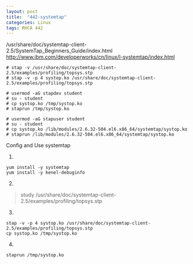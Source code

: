 ```yaml
---
layout: post
title:  "442-systemtap"
categories: Linux
tags: RHCA 442
---
```



/usr/share/doc/systemtap-client-2.5/SystemTap_Beginners_Guide/index.html
http://www.ibm.com/developerworks/cn/linux/l-systemtap/index.html

```
# stap -v /usr/share/doc/systemtap-client-2.5/examples/profiling/topsys.stp
# stap -v -p 4 systop.ko /usr/share/doc/systemtap-client-2.5/examples/profiling/topsys.stp

# usermod -aG stapdev student
# su - student
# cp systop.ko /tmp/systop.ko 
# staprun /tmp/systop.ko

# usermod -aG stapuser student
# su - student
# cp systop.ko /lib/modules/2.6.32-504.el6.x86_64/systemtap/systop.ko
# staprun /lib/modules/2.6.32-504.el6.x86_64/systemtap/systop.ko
```

Config and Use systemtap 

1. 

```
yum install -y systemtap
yum install -y kenel-debuginfo
```

2. 

> study /usr/share/doc/systemtap-client-2.5/examples/profiling/topsys.stp

3.

```
stap -v -p 4 systop.ko /usr/share/doc/systemtap-client-2.5/examples/profiling/topsys.stp
cp systop.ko /tmp/systop.ko
```

4.

```
staprun /tmp/systop.ko
```

